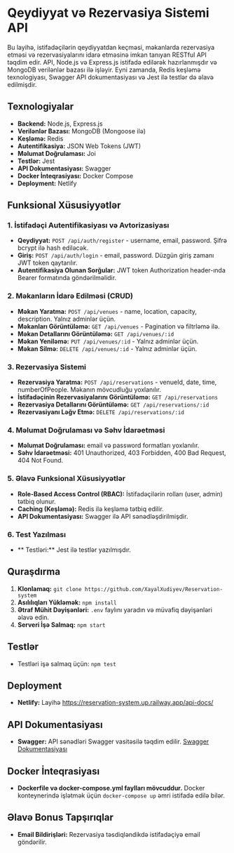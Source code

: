 # Qeydiyyat və Rezervasiya Sistemi API

Bu layihə, istifadəçilərin qeydiyyatdan keçməsi, məkanlarda rezervasiya etməsi və rezervasiyalarını idarə etməsinə imkan tanıyan RESTful API təqdim edir. API, Node.js və Express.js istifadə edilərək hazırlanmışdır və MongoDB verilənlər bazası ilə işləyir. Eyni zamanda, Redis keşləmə texnologiyası, Swagger API dokumentasiyası və Jest ilə testlər də əlavə edilmişdir.

## Texnologiyalar

- **Backend:** Node.js, Express.js
- **Verilənlər Bazası:** MongoDB (Mongoose ilə)
- **Keşləmə:** Redis
- **Autentifikasiya:** JSON Web Tokens (JWT)
- **Məlumat Doğrulaması:** Joi 
- **Testlər:** Jest
- **API Dokumentasiyası:** Swagger
- **Docker İnteqrasiyası:** Docker Compose
- **Deployment:** Netlify

## Funksional Xüsusiyyətlər

### 1. İstifadəçi Autentifikasiyası və Avtorizasiyası

- **Qeydiyyat:** `POST /api/auth/register` - username, email, password. Şifrə bcrypt ilə hash ediləcək.
- **Giriş:** `POST /api/auth/login` - email, password. Düzgün giriş zamanı JWT token qaytarılır.
- **Autentifikasiya Olunan Sorğular:** JWT token Authorization header-ında Bearer formatında göndərilməlidir.

### 2. Məkanların İdarə Edilməsi (CRUD)

- **Məkan Yaratma:** `POST /api/venues` - name, location, capacity, description. Yalnız adminlər üçün.
- **Məkanları Görüntüləmə:** `GET /api/venues` - Pagination və filtrləmə ilə.
- **Məkan Detallarını Görüntüləmə:** `GET /api/venues/:id`
- **Məkan Yeniləmə:** `PUT /api/venues/:id` - Yalnız adminlər üçün.
- **Məkan Silmə:** `DELETE /api/venues/:id` - Yalnız adminlər üçün.

### 3. Rezervasiya Sistemi

- **Rezervasiya Yaratma:** `POST /api/reservations` - venueId, date, time, numberOfPeople. Məkanın mövcudluğu yoxlanılır.
- **İstifadəçinin Rezervasiyalarını Görüntüləmə:** `GET /api/reservations`
- **Rezervasiya Detallarını Görüntüləmə:** `GET /api/reservations/:id`
- **Rezervasiyanı Ləğv Etmə:** `DELETE /api/reservations/:id`

### 4. Məlumat Doğrulaması və Səhv İdarəetməsi

- **Məlumat Doğrulaması:** email və password formatları yoxlanılır.
- **Səhv İdarəetməsi:** 401 Unauthorized, 403 Forbidden, 400 Bad Request, 404 Not Found.

### 5. Əlavə Funksional Xüsusiyyətlər

- **Role-Based Access Control (RBAC):** İstifadəçilərin rolları (user, admin) tətbiq olunur.
- **Caching (Keşləmə):** Redis ilə keşləmə tətbiq edilir.
- **API Dokumentasiyası:** Swagger ilə API sənədləşdirilmişdir.

### 6. Test Yazılması

- ** Testləri:** Jest ilə testlər yazılmışdır.

## Quraşdırma

1. **Klonlamaq:** `git clone https://github.com/XayalXudiyev/Reservation-system`
2. **Asılılıqları Yükləmək:** `npm install`
3. **Ətraf Mühit Dəyişənləri:** `.env` faylını yaradın və müvafiq dəyişənləri əlavə edin.
4. **Serveri İşə Salmaq:** `npm start`

## Testlər

- Testləri işə salmaq üçün: `npm test`

## Deployment

- **Netlify:** Layihə https://reservation-system.up.railway.app/api-docs/

## API Dokumentasiyası

- **Swagger:** API sənədləri Swagger vasitəsilə təqdim edilir. [Swagger Dokumentasiyası](<swagger-url>)

## Docker İnteqrasiyası

- **Dockerfile və docker-compose.yml faylları mövcuddur.** Docker konteynerində işlətmək üçün `docker-compose up` əmri istifadə edilə bilər.

## Əlavə Bonus Tapşırıqlar

- **Email Bildirişləri:** Rezervasiya təsdiqləndikdə istifadəçiyə email göndərilir.

